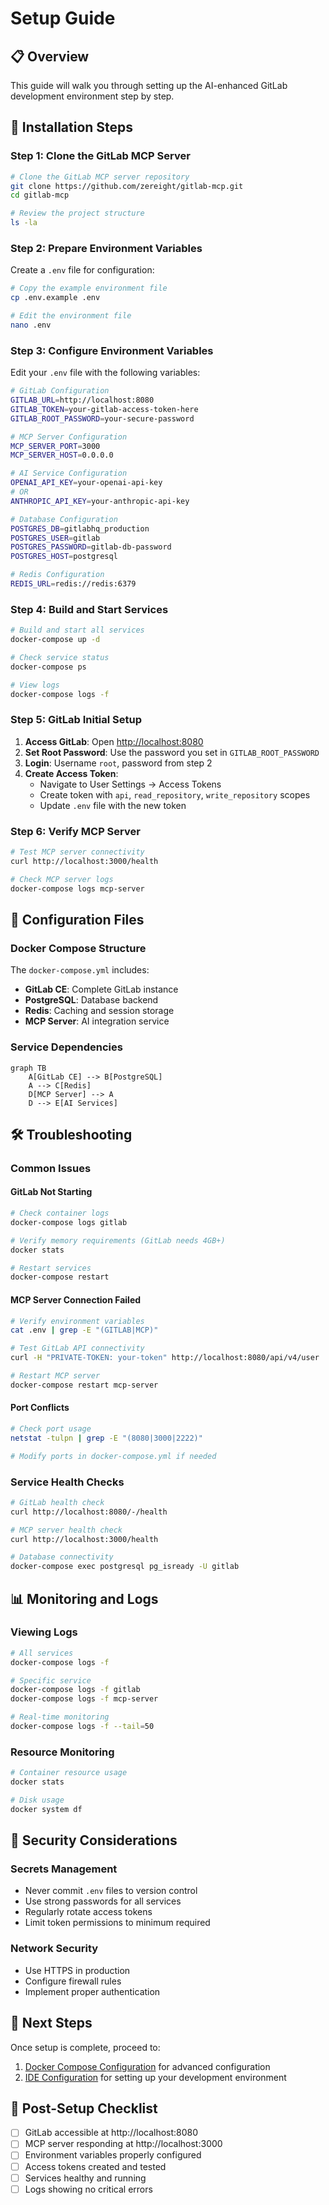 # Setup Guide

## 📋 Overview

This guide will walk you through setting up the AI-enhanced GitLab development environment step by step.

## 🚀 Installation Steps

### Step 1: Clone the GitLab MCP Server

```bash
# Clone the GitLab MCP server repository
git clone https://github.com/zereight/gitlab-mcp.git
cd gitlab-mcp

# Review the project structure
ls -la
```

### Step 2: Prepare Environment Variables

Create a `.env` file for configuration:

```bash
# Copy the example environment file
cp .env.example .env

# Edit the environment file
nano .env
```

### Step 3: Configure Environment Variables

Edit your `.env` file with the following variables:

```bash
# GitLab Configuration
GITLAB_URL=http://localhost:8080
GITLAB_TOKEN=your-gitlab-access-token-here
GITLAB_ROOT_PASSWORD=your-secure-password

# MCP Server Configuration
MCP_SERVER_PORT=3000
MCP_SERVER_HOST=0.0.0.0

# AI Service Configuration
OPENAI_API_KEY=your-openai-api-key
# OR
ANTHROPIC_API_KEY=your-anthropic-api-key

# Database Configuration
POSTGRES_DB=gitlabhq_production
POSTGRES_USER=gitlab
POSTGRES_PASSWORD=gitlab-db-password
POSTGRES_HOST=postgresql

# Redis Configuration
REDIS_URL=redis://redis:6379
```

### Step 4: Build and Start Services

```bash
# Build and start all services
docker-compose up -d

# Check service status
docker-compose ps

# View logs
docker-compose logs -f
```

### Step 5: GitLab Initial Setup

1. **Access GitLab**: Open [http://localhost:8080](http://localhost:8080)
2. **Set Root Password**: Use the password you set in `GITLAB_ROOT_PASSWORD`
3. **Login**: Username `root`, password from step 2
4. **Create Access Token**:
   - Navigate to User Settings → Access Tokens
   - Create token with `api`, `read_repository`, `write_repository` scopes
   - Update `.env` file with the new token

### Step 6: Verify MCP Server

```bash
# Test MCP server connectivity
curl http://localhost:3000/health

# Check MCP server logs
docker-compose logs mcp-server
```

## 🔧 Configuration Files

### Docker Compose Structure

The `docker-compose.yml` includes:

- **GitLab CE**: Complete GitLab instance
- **PostgreSQL**: Database backend
- **Redis**: Caching and session storage
- **MCP Server**: AI integration service

### Service Dependencies

```mermaid
graph TB
    A[GitLab CE] --> B[PostgreSQL]
    A --> C[Redis]
    D[MCP Server] --> A
    D --> E[AI Services]
```

## 🛠️ Troubleshooting

### Common Issues

#### GitLab Not Starting
```bash
# Check container logs
docker-compose logs gitlab

# Verify memory requirements (GitLab needs 4GB+)
docker stats

# Restart services
docker-compose restart
```

#### MCP Server Connection Failed
```bash
# Verify environment variables
cat .env | grep -E "(GITLAB|MCP)"

# Test GitLab API connectivity
curl -H "PRIVATE-TOKEN: your-token" http://localhost:8080/api/v4/user

# Restart MCP server
docker-compose restart mcp-server
```

#### Port Conflicts
```bash
# Check port usage
netstat -tulpn | grep -E "(8080|3000|2222)"

# Modify ports in docker-compose.yml if needed
```

### Service Health Checks

```bash
# GitLab health check
curl http://localhost:8080/-/health

# MCP server health check
curl http://localhost:3000/health

# Database connectivity
docker-compose exec postgresql pg_isready -U gitlab
```

## 📊 Monitoring and Logs

### Viewing Logs
```bash
# All services
docker-compose logs -f

# Specific service
docker-compose logs -f gitlab
docker-compose logs -f mcp-server

# Real-time monitoring
docker-compose logs -f --tail=50
```

### Resource Monitoring
```bash
# Container resource usage
docker stats

# Disk usage
docker system df
```

## 🔐 Security Considerations

### Secrets Management
- Never commit `.env` files to version control
- Use strong passwords for all services
- Regularly rotate access tokens
- Limit token permissions to minimum required

### Network Security
- Use HTTPS in production
- Configure firewall rules
- Implement proper authentication

## 🚀 Next Steps

Once setup is complete, proceed to:
1. [Docker Compose Configuration](docker-compose.md) for advanced configuration
2. [IDE Configuration](ide-config.md) for setting up your development environment

## 📝 Post-Setup Checklist

- [ ] GitLab accessible at http://localhost:8080
- [ ] MCP server responding at http://localhost:3000
- [ ] Environment variables properly configured
- [ ] Access tokens created and tested
- [ ] Services healthy and running
- [ ] Logs showing no critical errors
